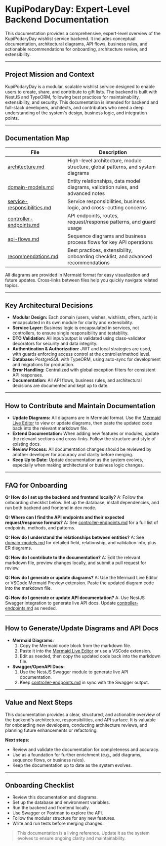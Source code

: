 # KupiPodaryDay: Expert-Level Backend Documentation

This documentation provides a comprehensive, expert-level overview of the KupiPodaryDay wishlist service backend. It includes conceptual documentation, architectural diagrams, API flows, business rules, and actionable recommendations for onboarding, architecture review, and extensibility.

---

## Project Mission and Context

KupiPodaryDay is a modular, scalable wishlist service designed to enable users to create, share, and contribute to gift lists. The backend is built with NestJS and TypeORM, following best practices for maintainability, extensibility, and security. This documentation is intended for backend and full-stack developers, architects, and contributors who need a deep understanding of the system's design, business logic, and integration points.

---

## Documentation Map

| File                        | Description                                                                                       |
|-----------------------------|---------------------------------------------------------------------------------------------------|
| [architecture.md](./architecture.md)           | High-level architecture, module structure, global patterns, and system diagrams                 |
| [domain-models.md](./domain-models.md)         | Entity relationships, data model diagrams, validation rules, and advanced notes                |
| [service-responsibilities.md](./service-responsibilities.md) | Service responsibilities, business logic, and cross-cutting concerns                            |
| [controller-endpoints.md](./controller-endpoints.md)         | API endpoints, routes, request/response patterns, and guard usage                               |
| [api-flows.md](./api-flows.md)                 | Sequence diagrams and business process flows for key API operations                             |
| [recommendations.md](./recommendations.md)     | Best practices, extensibility, onboarding checklist, and advanced recommendations               |

All diagrams are provided in Mermaid format for easy visualization and future updates. Cross-links between files help you quickly navigate related topics.

---

## Key Architectural Decisions

- **Modular Design:** Each domain (users, wishes, wishlists, offers, auth) is encapsulated in its own module for clarity and extensibility.
- **Service Layer:** Business logic is encapsulated in services, not controllers, to ensure single responsibility and testability.
- **DTO Validation:** All input/output is validated using class-validator decorators for security and data integrity.
- **Authentication & Authorization:** JWT and local strategies are used, with guards enforcing access control at the controller/method level.
- **Database:** PostgreSQL with TypeORM, using auto-sync for development and migrations for production.
- **Error Handling:** Centralized with global exception filters for consistent API responses.
- **Documentation:** All API flows, business rules, and architectural decisions are documented and kept up to date.

---

## How to Contribute and Maintain Documentation

- **Update Diagrams:** All diagrams are in Mermaid format. Use the [Mermaid Live Editor](https://mermaid-js.github.io/mermaid-live-editor/) to view or update diagrams, then paste the updated code back into the relevant markdown file.
- **Extend Documentation:** When adding new features or modules, update the relevant sections and cross-links. Follow the structure and style of existing docs.
- **Review Process:** All documentation changes should be reviewed by another developer for accuracy and clarity before merging.
- **Keep Up to Date:** Update documentation as the system evolves, especially when making architectural or business logic changes.

---

## FAQ for Onboarding

**Q: How do I set up the backend and frontend locally?**
A: Follow the onboarding checklist below. Set up the database, install dependencies, and run both backend and frontend in dev mode.

**Q: Where can I find the API endpoints and their expected request/response formats?**
A: See [controller-endpoints.md](./controller-endpoints.md) for a full list of endpoints, methods, and patterns.

**Q: How do I understand the relationships between entities?**
A: See [domain-models.md](./domain-models.md) for detailed field, relationship, and validation info, plus ER diagrams.

**Q: How do I contribute to the documentation?**
A: Edit the relevant markdown file, preview changes locally, and submit a pull request for review.

**Q: How do I generate or update diagrams?**
A: Use the Mermaid Live Editor or VSCode Mermaid Preview extension. Paste the updated diagram code into the markdown file.

**Q: How do I generate or update API documentation?**
A: Use NestJS Swagger integration to generate live API docs. Update [controller-endpoints.md](./controller-endpoints.md) as needed.

---

## How to Generate/Update Diagrams and API Docs

- **Mermaid Diagrams:**
  1. Copy the Mermaid code block from the markdown file.
  2. Paste it into the [Mermaid Live Editor](https://mermaid-js.github.io/mermaid-live-editor/) or use a VSCode extension.
  3. Edit as needed, then copy the updated code back into the markdown file.
- **Swagger/OpenAPI Docs:**
  1. Use the NestJS Swagger module to generate live API documentation.
  2. Keep [controller-endpoints.md](./controller-endpoints.md) in sync with the Swagger output.

---

## Value and Next Steps

This documentation provides a clear, structured, and actionable overview of the backend's architecture, responsibilities, and API surface. It is valuable for onboarding new developers, conducting architecture reviews, and planning future enhancements or refactoring.

**Next steps:**
- Review and validate the documentation for completeness and accuracy.
- Use as a foundation for further enrichment (e.g., add diagrams, sequence flows, or business rules).
- Keep the documentation up to date as the system evolves.

---

## Onboarding Checklist
- Review this documentation and diagrams.
- Set up the database and environment variables.
- Run the backend and frontend locally.
- Use Swagger or Postman to explore the API.
- Follow the modular structure for any new features.
- Write and run tests before merging changes.

> This documentation is a living reference. Update it as the system evolves to ensure ongoing clarity and maintainability. 